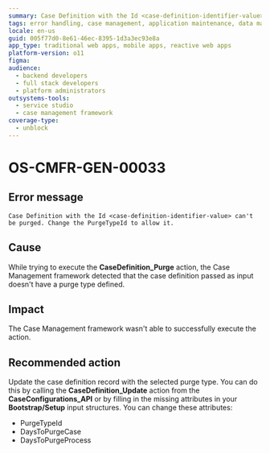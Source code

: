 ```yaml
---
summary: Case Definition with the Id <case-definition-identifier-value> can't be purged. Change the PurgeTypeId to allow it.
tags: error handling, case management, application maintenance, data management, outsystems platform
locale: en-us
guid: 005f77d0-8e61-46ec-8395-1d3a3ec93e8a
app_type: traditional web apps, mobile apps, reactive web apps
platform-version: o11
figma:
audience:
  - backend developers
  - full stack developers
  - platform administrators
outsystems-tools:
  - service studio
  - case management framework
coverage-type:
  - unblock
---
```


# OS-CMFR-GEN-00033

## Error message

`Case Definition with the Id <case-definition-identifier-value> can't be purged. Change the PurgeTypeId to allow it.`

## Cause

While trying to execute the **CaseDefinition_Purge** action, the Case Management framework detected that the case definition passed as input doesn't have a purge type defined.

## Impact

The Case Management framework wasn't able to successfully execute the action.

## Recommended action

Update the case definition record with the selected purge type. You can do this by calling the **CaseDefinition_Update** action from the **CaseConfigurations_API** or by filling in the missing attributes in your **Bootstrap/Setup** input structures. You can change these attributes:

* PurgeTypeId
* DaysToPurgeCase
* DaysToPurgeProcess
